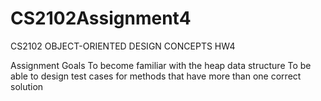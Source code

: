 # CS2102Assignment4
CS2102 OBJECT-ORIENTED DESIGN CONCEPTS HW4

Assignment Goals
To become familiar with the heap data structure
To be able to design test cases for methods that have more than one correct solution
